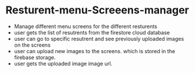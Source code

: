 # Resturent-menu-Screeens-manager

- Manage different menu screens for the different resturents 
- user gets the list of resutrents from the firestore cloud database
- user can go to specific resutrent and see previously uploaded images on the screens
- user can upload new images to the screens. which is stored in the firebase storage. 
- user gets the uploaded image image url.
